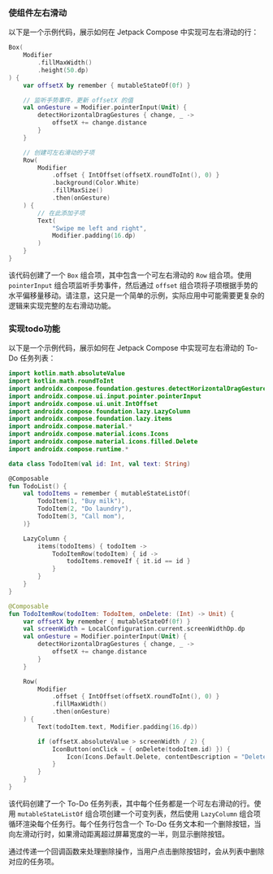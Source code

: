 

### 使组件左右滑动

以下是一个示例代码，展示如何在 Jetpack Compose 中实现可左右滑动的行：

``` kotlin
Box( 
    Modifier
        .fillMaxWidth()
        .height(50.dp)
) {
    var offsetX by remember { mutableStateOf(0f) }

    // 监听手势事件，更新 offsetX 的值
    val onGesture = Modifier.pointerInput(Unit) {
        detectHorizontalDragGestures { change, _ ->
            offsetX += change.distance
        }
    }

    // 创建可左右滑动的子项
    Row(
        Modifier
            .offset { IntOffset(offsetX.roundToInt(), 0) }
            .background(Color.White)
            .fillMaxSize()
            .then(onGesture)
    ) {
        // 在此添加子项
        Text(
            "Swipe me left and right",
            Modifier.padding(16.dp)
        )
    }
}
```

该代码创建了一个 `Box` 组合项，其中包含一个可左右滑动的 `Row` 组合项。使用 `pointerInput` 组合项监听手势事件，然后通过 `offset` 组合项将子项根据手势的水平偏移量移动。请注意，这只是一个简单的示例，实际应用中可能需要更复杂的逻辑来实现完整的左右滑动功能。



### 实现todo功能
以下是一个示例代码，展示如何在 Jetpack Compose 中实现可左右滑动的 To-Do 任务列表：

``` kotlin
import kotlin.math.absoluteValue
import kotlin.math.roundToInt
import androidx.compose.foundation.gestures.detectHorizontalDragGestures
import androidx.compose.ui.input.pointer.pointerInput
import androidx.compose.ui.unit.IntOffset
import androidx.compose.foundation.lazy.LazyColumn
import androidx.compose.foundation.lazy.items
import androidx.compose.material.*
import androidx.compose.material.icons.Icons
import androidx.compose.material.icons.filled.Delete
import androidx.compose.runtime.*

data class TodoItem(val id: Int, val text: String)

@Composable
fun TodoList() {
    val todoItems = remember { mutableStateListOf(
        TodoItem(1, "Buy milk"),
        TodoItem(2, "Do laundry"),
        TodoItem(3, "Call mom"),
    )}

    LazyColumn {
        items(todoItems) { todoItem ->
            TodoItemRow(todoItem) { id ->
                todoItems.removeIf { it.id == id }
            }
        }
    }
}

@Composable
fun TodoItemRow(todoItem: TodoItem, onDelete: (Int) -> Unit) {
    var offsetX by remember { mutableStateOf(0f) }
    val screenWidth = LocalConfiguration.current.screenWidthDp.dp
    val onGesture = Modifier.pointerInput(Unit) {
        detectHorizontalDragGestures { change, _ ->
            offsetX += change.distance
        }
    }

    Row(
        Modifier
            .offset { IntOffset(offsetX.roundToInt(), 0) }
            .fillMaxWidth()
            .then(onGesture)
    ) {
        Text(todoItem.text, Modifier.padding(16.dp))

        if (offsetX.absoluteValue > screenWidth / 2) {
            IconButton(onClick = { onDelete(todoItem.id) }) {
                Icon(Icons.Default.Delete, contentDescription = "Delete")
            }
        }
    }
}
```

该代码创建了一个 To-Do 任务列表，其中每个任务都是一个可左右滑动的行。使用 `mutableStateListOf` 组合项创建一个可变列表，然后使用 `LazyColumn` 组合项循环渲染每个任务行。每个任务行包含一个 To-Do 任务文本和一个删除按钮，当向左滑动行时，如果滑动距离超过屏幕宽度的一半，则显示删除按钮。

通过传递一个回调函数来处理删除操作，当用户点击删除按钮时，会从列表中删除对应的任务项。